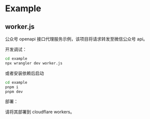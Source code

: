 # Example

## worker.js

公众号 openapi 接口代理服务示例，该项目将请求转发至微信公众号 api。

开发调试：

```bash
cd example
npx wrangler dev worker.js
```

或者安装依赖后启动

```bash
cd example
pnpm i
pnpm dev
```

部署：

请将其部署到 cloudflare workers。
